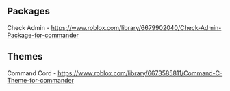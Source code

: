 ## Packages

Check Admin - https://www.roblox.com/library/6679902040/Check-Admin-Package-for-commander

## Themes

Command Cord - https://www.roblox.com/library/6673585811/Command-C-Theme-for-commander
